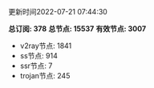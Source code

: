 更新时间2022-07-21 07:44:30

**总订阅: 378**
**总节点: 15537**
**有效节点: 3007**
- v2ray节点: 1841
- ss节点: 914
- ssr节点: 7
- trojan节点: 245
